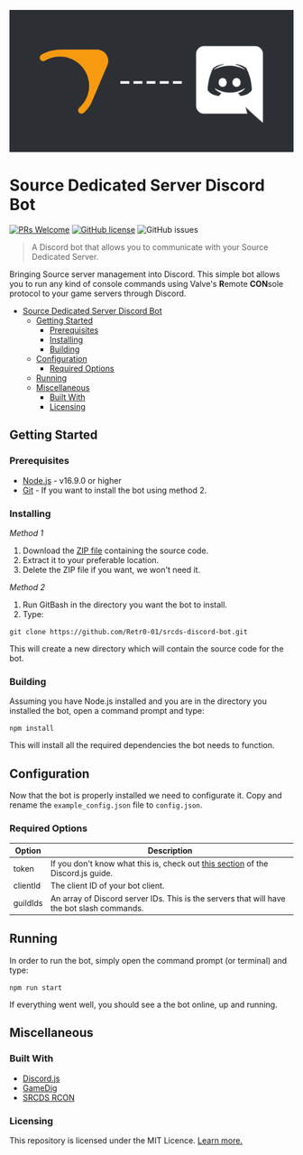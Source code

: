 <p align="center">
  <img src="./assets/images/srcds-bot-banner-smaller.png" title="SRCDS Discord Bot">
</p>

# Source Dedicated Server Discord Bot  
[![PRs Welcome](https://img.shields.io/badge/PRs-welcome-brightgreen.svg?style=flat-square)](http://makeapullrequest.com)
[![GitHub license](https://img.shields.io/badge/license-MIT-blue.svg?style=flat-square)](https://github.com/Retr0-01/srcds-discord-bot/blob/main/LICENCE.md)
![GitHub issues](https://img.shields.io/github/issues/Retr0-01/srcds-discord-bot?style=flat-square)
> A Discord bot that allows you to communicate with your Source Dedicated Server.

Bringing Source server management into Discord. This simple bot allows you to run any kind of console commands using Valve's **R**emote **CON**sole protocol to your game servers through Discord.  

- [Source Dedicated Server Discord Bot](#source-dedicated-server-discord-bot)
  - [Getting Started](#getting-started)
    - [Prerequisites](#prerequisites)
    - [Installing](#installing)
    - [Building](#building)
  - [Configuration](#configuration)
    - [Required Options](#required-options)
  - [Running](#running)
  - [Miscellaneous](#miscellaneous)
    - [Built With](#built-with)
    - [Licensing](#licensing)

## Getting Started

### Prerequisites
* [Node.js](https://nodejs.org/en/download/) - v16.9.0 or higher
* [Git](https://git-scm.com/) - If you want to install the bot using method 2.

### Installing
*Method 1*
1. Download the [ZIP file](https://github.com/Retr0-01/srcds-discord-bot/archive/main.zip) containing the source code.
1. Extract it to your preferable location.
1. Delete the ZIP file if you want, we won't need it.

*Method 2*
1. Run GitBash in the directory you want the bot to install.
2. Type:
```batch
git clone https://github.com/Retr0-01/srcds-discord-bot.git
```
This will create a new directory which will contain the source code for the bot.

### Building
Assuming you have Node.js installed and you are in the directory you installed the bot, open a command prompt and type:
```batch
npm install
```
This will install all the required dependencies the bot needs to function.

## Configuration
Now that the bot is properly installed we need to configurate it. Copy and rename the `example_config.json` file to `config.json`.

### Required Options
Option | Description
------------ | -------------
token | If you don't know what this is, check out [this section](https://discordjs.guide/preparations/setting-up-a-bot-application.html) of the Discord.js guide.
clientId | The client ID of your bot client.
guildIds | An array of Discord server IDs. This is the servers that will have the bot slash commands.

## Running
In order to run the bot, simply open the command prompt (or terminal) and type:
```batch
npm run start
```
If everything went well, you should see a the bot online, up and running.

## Miscellaneous

### Built With
* [Discord.js](https://www.npmjs.com/package/discord.js) 
* [GameDig](https://www.npmjs.com/package/gamedig)
* [SRCDS RCON](https://www.npmjs.com/package/srcds-rcon)

### Licensing

This repository is licensed under the MIT Licence. [Learn more.](https://github.com/Retr0-01/srcds-discord-bot/blob/main/LICENCE.md)
